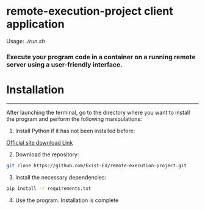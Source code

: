 # remote-execution-project client application

Usage: _./run.sh_

### Execute your program code in a container on a running remote server using a user-friendly interface.

# Installation

---
After launching the terminal, go to the directory where you want to install the program and perform the following
manipulations:

1. Install Python if it has not been installed before:

[Official site download Link](https://www.python.org/downloads/)

2. Download the repository:
```bash
git clone https://github.com/Exist-Ed/remote-execution-project.git
```
3. Install the necessary dependencies:
```bash
pip install -r requirements.txt
```

4. Use the program. Installation is complete

